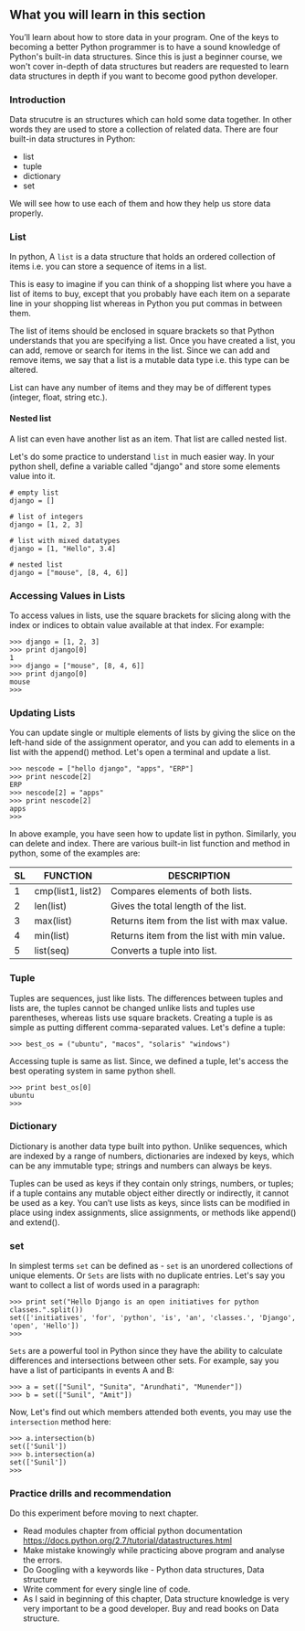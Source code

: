 ## What you will learn in this section
You’ll learn about how to store data in your program. One of the keys to becoming a better Python programmer is to have a sound knowledge of Python's built-in data structures. Since this is just a beginner course, we won't cover in-depth of data structures but readers are requested to learn data structures in depth if you want to become good python developer.

### Introduction
 Data strucutre is an structures which can hold some data together. In other words they are used to store a collection of related data. There are four built-in data structures in Python:
 - list
 - tuple
 - dictionary
 - set

We will see how to use each of them and how they help us store data properly.

### List
In python, A `list` is a data structure that holds an ordered collection of items i.e. you can store a sequence of items in a list.

This is easy to imagine if you can think of a shopping list where you have a list of items to buy, except that you probably have each item on a separate line in your shopping list whereas in Python you put commas in between them.

The list of items should be enclosed in square brackets so that Python understands that you are specifying a list. Once you have created a list, you can add, remove or search for items in the list. Since we can add and remove items, we say that a list is a mutable data type i.e. this type can be altered.

List can have any number of items and they may be of different types (integer, float, string etc.).

#### Nested list
A list can even have another list as an item. That list are called nested list.

Let's do some practice to understand `list` in much easier way. In your python shell, define a variable called "django" and store some elements value into it.
```
# empty list
django = []

# list of integers
django = [1, 2, 3]

# list with mixed datatypes
django = [1, "Hello", 3.4]

# nested list
django = ["mouse", [8, 4, 6]]
```

### Accessing Values in Lists
To access values in lists, use the square brackets for slicing along with the index or indices to obtain value available at that index. For example:
```
>>> django = [1, 2, 3]
>>> print django[0]
1
>>> django = ["mouse", [8, 4, 6]]
>>> print django[0]
mouse
>>>
```

### Updating Lists
You can update single or multiple elements of lists by giving the slice on the left-hand side of the assignment operator, and you can add to elements in a list with the append() method. Let's open a terminal and update a list.
```
>>> nescode = ["hello django", "apps", "ERP"]
>>> print nescode[2]
ERP
>>> nescode[2] = "apps"
>>> print nescode[2]
apps
>>>
```
In above example, you have seen how to update list in python. Similarly, you can delete and index. There are various built-in list function and method in python, some of the examples are:

SL | FUNCTION | DESCRIPTION
--- | ------- | -----------
1 | cmp(list1, list2) | Compares elements of both lists.
2 | len(list) | Gives the total length of the list.
3 | max(list) | Returns item from the list with max value.
4 | min(list) | Returns item from the list with min value.
5 | list(seq) | Converts a tuple into list.

### Tuple
Tuples are sequences, just like lists. The differences between tuples and lists are, the tuples cannot be changed unlike lists and tuples use parentheses, whereas lists use square brackets. Creating a tuple is as simple as putting different comma-separated values. Let's define a tuple:
```
>>> best_os = ("ubuntu", "macos", "solaris" "windows")
```
Accessing tuple is same as list. Since, we defined a tuple, let's access the best operating system in same python shell.
```
>>> print best_os[0]
ubuntu
>>>
```

### Dictionary
Dictionary is another data type built into python. Unlike sequences, which are indexed by a range of numbers, dictionaries are indexed by keys, which can be any immutable type; strings and numbers can always be keys.

Tuples can be used as keys if they contain only strings, numbers, or tuples; if a tuple contains any mutable object either directly or indirectly, it cannot be used as a key. You can’t use lists as keys, since lists can be modified in place using index assignments, slice assignments, or methods like append() and extend().

### set
In simplest terms `set` can be defined as - `set` is an unordered collections of unique elements. Or `Sets` are lists with no duplicate entries. Let's say you want to collect a list of words used in a paragraph:
```
>>> print set("Hello Django is an open initiatives for python classes.".split())
set(['initiatives', 'for', 'python', 'is', 'an', 'classes.', 'Django', 'open', 'Hello'])
>>>
```
`Sets` are a powerful tool in Python since they have the ability to calculate differences and intersections between other sets. For example, say you have a list of participants in events A and B:
```
>>> a = set(["Sunil", "Sunita", "Arundhati", "Munender"])
>>> b = set(["Sunil", "Amit"])
```
Now, Let's find out which members attended both events, you may use the `intersection` method here:
```
>>> a.intersection(b)
set(['Sunil'])
>>> b.intersection(a)
set(['Sunil'])
>>>
```
### Practice drills and recommendation
Do this experiment before moving to next chapter.

- Read modules chapter from official python documentation https://docs.python.org/2.7/tutorial/datastructures.html
- Make mistake knowingly while practicing above program and analyse the errors.
- Do Googling with a keywords like - Python data structures, Data structure
- Write comment for every single line of code.
- As I said in beginning of this chapter, Data structure knowledge is very very important to be a good developer. Buy and read books on Data structure.
